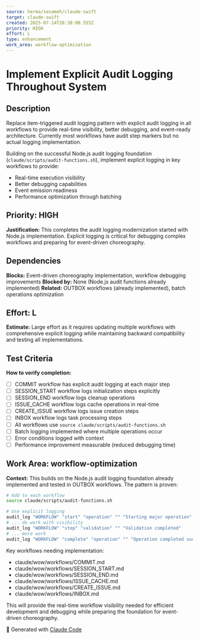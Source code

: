 ```yaml
---
source: herma/sesameh/claude-swift
target: claude-swift
created: 2025-07-14T20:38:00.555Z
priority: HIGH
effort: L
type: enhancement
work_area: workflow-optimization
---
```


# Implement Explicit Audit Logging Throughout System

## Description
Replace item-triggered audit logging pattern with explicit audit logging in all workflows to provide real-time visibility, better debugging, and event-ready architecture. Currently most workflows have audit step markers but no actual logging implementation.

Building on the successful Node.js audit logging foundation (`claude/scripts/audit-functions.sh`), implement explicit logging in key workflows to provide:
- Real-time execution visibility
- Better debugging capabilities  
- Event emission readiness
- Performance optimization through batching

## Priority: HIGH
**Justification:** This completes the audit logging modernization started with Node.js implementation. Explicit logging is critical for debugging complex workflows and preparing for event-driven choreography.

## Dependencies
**Blocks:** Event-driven choreography implementation, workflow debugging improvements
**Blocked by:** None (Node.js audit functions already implemented)
**Related:** OUTBOX workflows (already implemented), batch operations optimization

## Effort: L
**Estimate:** Large effort as it requires updating multiple workflows with comprehensive explicit logging while maintaining backward compatibility and testing all implementations.

## Test Criteria
**How to verify completion:**
- [ ] COMMIT workflow has explicit audit logging at each major step
- [ ] SESSION_START workflow logs initialization steps explicitly
- [ ] SESSION_END workflow logs cleanup operations
- [ ] ISSUE_CACHE workflow logs cache operations in real-time
- [ ] CREATE_ISSUE workflow logs issue creation steps
- [ ] INBOX workflow logs task processing steps
- [ ] All workflows use `source claude/scripts/audit-functions.sh`
- [ ] Batch logging implemented where multiple operations occur
- [ ] Error conditions logged with context
- [ ] Performance improvement measurable (reduced debugging time)

## Work Area: workflow-optimization
**Context:** This builds on the Node.js audit logging foundation already implemented and tested in OUTBOX workflows. The pattern is proven:

```bash
# Add to each workflow
source claude/scripts/audit-functions.sh

# Use explicit logging
audit_log "WORKFLOW" "start" "operation" "" "Starting major operation"
# ... do work with visibility
audit_log "WORKFLOW" "step" "validation" "" "Validation completed"
# ... more work
audit_log "WORKFLOW" "complete" "operation" "" "Operation completed successfully"
```

Key workflows needing implementation:
- claude/wow/workflows/COMMIT.md
- claude/wow/workflows/SESSION_START.md  
- claude/wow/workflows/SESSION_END.md
- claude/wow/workflows/ISSUE_CACHE.md
- claude/wow/workflows/CREATE_ISSUE.md
- claude/wow/workflows/INBOX.md

This will provide the real-time workflow visibility needed for efficient development and debugging while preparing the foundation for event-driven choreography.

🤖 Generated with [Claude Code](https://claude.ai/code)